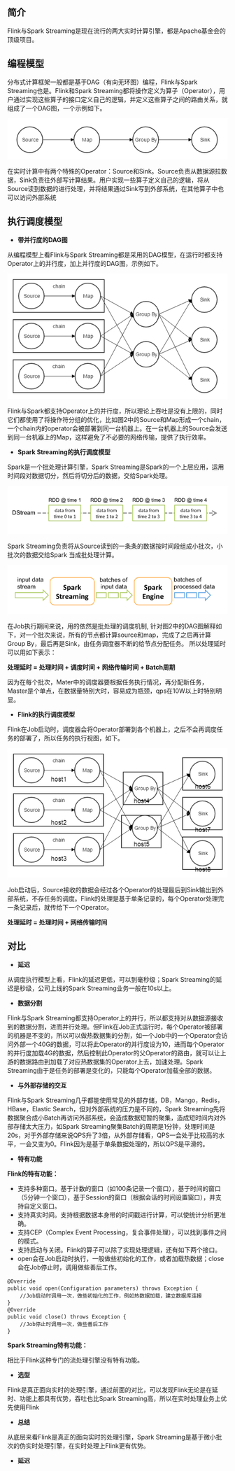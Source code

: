 ## 简介

Flink与Spark Streaming是现在流行的两大实时计算引擎，都是Apache基金会的顶级项目。

## 编程模型

分布式计算框架一般都是基于DAG（有向无环图）编程，Flink与Spark Streaming也是。Flink和Spark Streaming都将操作定义为算子（Operator），用户通过实现这些算子的接口定义自己的逻辑，并定义这些算子之间的路由关系，就组成了一个DAG图，一个示例如下。

![](res/DAG.png)

在实时计算中有两个特殊的Operator：Source和Sink。Source负责从数据源拉数据，Sink负责往外部写计算结果。用户实现一些算子定义自己的逻辑，将从Source读到数据的进行处理，并将结果通过Sink写到外部系统，在其他算子中也可以访问外部系统

## 执行调度模型

* **带并行度的DAG图**

从编程模型上看Flink与Spark Streaming都是采用的DAG模型，在运行时都支持Operator上的并行度，加上并行度的DAG图，示例如下。

![](res/带并行度的DAG.png)

Flink与Spark都支持Operator上的并行度，所以理论上吞吐是没有上限的，同时它们都使用了将操作符分组的优化，比如图2中的Source和Map形成一个chain，一个chain内的operator会被部署到同一台机器上。在一台机器上的Source会发送到同一台机器上的Map，这样避免了不必要的网络传输，提供了执行效率。

* **Spark Streaming的执行调度模型**

Spark是一个批处理计算引擎，Spark Streaming是Spark的一个上层应用，运用时间段对数据切分，然后将切分后的数据，交给Spark处理。

![](res/单条数据聚合成小批次.png)

Spark Streaming负责将从Source读到的一条条的数据按时间段组成小批次，小批次的数据交给Spark 当成批处理计算。

![](res/小批次数据交给SparkEngine处理.png)

在Job执行期间来说，用的依然是批处理的调度机制, 针对图2中的DAG图解释如下，对一个批次来说，所有的节点都计算source和map，完成了之后再计算Group By，最后再是Sink，由任务调度器不断的给节点分配任务。
所以处理延时可以用如下表示：

**处理延时 = 处理时间 + 调度时间 + 网络传输时间 + Batch周期**

因为在每个批次，Mater中的调度器要根据任务执行情况，再分配新任务，Master是个单点，在数据量特别大时，容易成为瓶颈，qps在10W以上时特别明显。

* **Flink的执行调度模型**

Flink在Job启动时，调度器会将Operator部署到各个机器上，之后不会再调度任务的部署了，所以任务的执行视图，如下。

![](res/flink调度模型.png)

Job启动后，Source接收的数据会经过各个Operator的处理最后到Sink输出到外部系统，不存任务的调度。Flink的处理是基于单条记录的，每个Operator处理完一条记录后，就传给下一个Operator。

**处理延时 = 处理时间 + 网络传输时间**

## 对比

* **延迟**

从调度执行模型上看，Flink的延迟更低，可以到毫秒级；Spark Streaming的延迟是秒级，公司上线的Spark Streaming业务一般在10s以上。

* **数据分割**

Flink与Spark Streaming都支持Operator上的并行，所以都支持对从数据源接收到的数据分割，进而并行处理。但Flink在Job正式运行时，每个Operator被部署的机器是不变的，所以可以做热数据集的分割，如一个Job中的一个Operator会访问外部一个40G的数据，可以将此Operator的并行度设为10，进而每个Operator的并行度加载4G的数据，然后控制此Operator的父Operator的路由，就可以让上游的数据路由到加载了对应热数据集的Operator上去，加速处理。Spark Streaming由于是任务的部署是变化的，只能每个Operator加载全部的数据。

* **与外部存储的交互**

Flink与Spark Streaming几乎都能使用常见的外部存储，DB，Mango，Redis，HBase，Elastic Search，但对外部系统的压力是不同的，Spark Streaming先将数据聚合成小Batch再访问外部系统，会造成数据短暂的聚集，造成短时间内对外部存储太大压力，如Spark Streaming聚集Batch的周期是1分钟，处理时间是20s，对于外部存储来说QPS升了3倍，从外部存储看，QPS一会处于比较高的水平，一会又变为0。Flink因为是基于单条数据处理的，所以QPS是平滑的。

* **特有功能**

**Flink的特有功能：**

   * 支持多种窗口。基于计数的窗口（如100条记录一个窗口），基于时间的窗口（5分钟一个窗口），基于Session的窗口（根据会话的时间设置窗口），并支持自定义窗口。
   * 支持真实时间。支持根据数据本身带的时间戳进行计算，可以使统计分析更准确。
   * 支持CEP（Complex Event Processing，复合事件处理），可以找到事件之间的模式。
   * 支持启动与关闭。Flink的算子可以除了实现处理逻辑，还有如下两个接口。
   * open会在Job启动时执行，一般做些初始化的工作，或者加载热数据；close会在Job停止时，调用做些善后工作。
```
@Override
public void open(Configuration parameters) throws Exception {
    //Job启动时调用一次，做些初始化的工作，例如热数据加载，建立数据库连接
}
@Override
public void close() throws Exception {
    //Job停止时调用一次，做些善后工作
} 
```

**Spark Streaming特有功能：**

相比于Flink这种专门的流处理引擎没有特有功能。

* **选型**

Flink是真正面向实时的处理引擎，通过前面的对比，可以发现Flink无论是在延时、功能上都具有优势，吞吐也比Spark Streaming高，所以在实时处理业务上优先使用Flink

* **总结**

从底层来看Flink是真正的面向实时的处理引擎，Spark Streaming是基于微小批次的伪实时处理引擎，在实时处理上Flink更有优势。



* **延迟**

